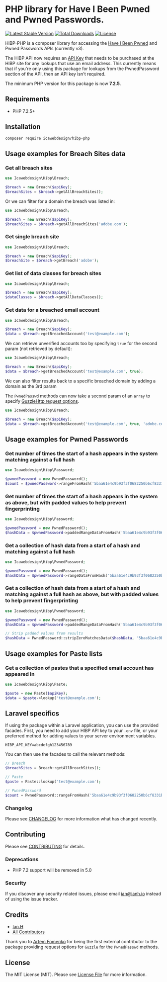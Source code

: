 # PHP library for Have I Been Pwned and Pwned Passwords.

[![Latest Stable Version](https://poser.pugx.org/icawebdesign/hibp-php/version)](https://packagist.org/packages/icawebdesign/hibp-php)
[![Total Downloads](https://poser.pugx.org/icawebdesign/hibp-php/downloads)](https://packagist.org/packages/icawebdesign/hibp-php)
[![License](https://poser.pugx.org/icawebdesign/hibp-php/license)](https://packagist.org/packages/icawebdesign/hibp-php)

HIBP-PHP is a composer library for accessing the [Have I Been Pwned](https://haveibeenpwned.com) and Pwned Passwords APIs (currently v3).

The HIBP API now requires an [API Key](https://haveibeenpwned.com/API/Key) that needs to be purchased at the HIBP site for any lookups that use an email address. This currently means that if you're only using this package for lookups from the PwnedPassword section of the API, then an API key isn't required.

The minimum PHP version for this package is now **7.2.5**.

## Requirements

* PHP 7.2.5+

## Installation
```bash
composer require icawebdesign/hibp-php
```

## Usage examples for Breach Sites data

### Get all breach sites
```php
use Icawebdesign\Hibp\Breach;

$breach = new Breach($apiKey);
$breachSites = $breach->getAllBreachSites();
```

Or we can filter for a domain the breach was listed in:

```php
use Icawebdesign\Hibp\Breach;

$breach = new Breach($apiKey);
$breachSites = $breach->getAllBreachSites('adobe.com');
```

### Get single breach site
```php
use Icawebdesign\Hibp\Breach;

$breach = new Breach($apiKey);
$breachSite = $breach->getBreach('adobe');
```

### Get list of data classes for breach sites
```php
use Icawebdesign\Hibp\Breach;

$breach = new Breach($apiKey);
$dataClasses = $breach->getAllDataClasses();
```

### Get data for a breached email account
```php
use Icawebdesign\Hibp\Breach;

$breach = new Breach($apiKey);
$data = $breach->getBreachedAccount('test@example.com');
```

We can retrieve unverified accounts too by specifying `true` for the second param (not retrieved by default):

```php
use Icawebdesign\Hibp\Breach;

$breach = new Breach($apiKey);
$data = $breach->getBreachedAccount('test@example.com', true);
```

We can also filter results back to a specific breached domain by adding a domain as the 3rd param

The `PwnedPasswd` methods can now take a second param of an `array` to specify [GuzzleHttp request options](https://docs.guzzlephp.org/en/stable/request-options.html).

```php
use Icawebdesign\Hibp\Breach;

$breach = new Breach($apiKey);
$data = $breach->getBreachedAccount('test@example.com', true, 'adobe.com');
```

## Usage examples for Pwned Passwords

### Get number of times the start of a hash appears in the system matching against a full hash
```php
use Icawebdesign\Hibp\Password;

$pwnedPassword = new PwnedPassword();
$count = $pwnedPassword->rangeFromHash('5baa61e4c9b93f3f0682250b6cf8331b7ee68fd8');
```

### Get number of times the start of a hash appears in the system as above, but with padded values to help prevent fingerprinting
```php
use Icawebdesign\Hibp\Password;

$pwnedPassword = new PwnedPassword();
$hashData = $pwnedPassword->paddedRangeDataFromHash('5baa61e4c9b93f3f0682250b6cf8331b7ee68fd8');
```

### Get a collection of hash data from a start of a hash and matching against a full hash
```php
use Icawebdesign\Hibp\PwnedPassword;

$pwnedPassword = new PwnedPassword();
$hashData = $pwnedPassword->rangeDataFromHash('5baa61e4c9b93f3f0682250b6cf8331b7ee68fd8');
```

### Get a collection of hash data from a start of a hash and matching against a full hash as above, but with padded values to help prevent fingerprinting
```php
use Icawebdesign\Hibp\PwnedPassword;

$pwnedPassword = new PwnedPassword();
$hashData = $pwnedPassword->paddedRangeDataFromHash('5baa61e4c9b93f3f0682250b6cf8331b7ee68fd8');

// Strip padded values from results
$hashData = PwnedPassword::stripZeroMatchesData($hashData, '5baa61e4c9b93f3f0682250b6cf8331b7ee68fd8');
```

## Usage examples for Paste lists

### Get a collection of pastes that a specified email account has appeared in
```php
use Icawebdesign\Hibp\Paste;

$paste = new Paste($apiKey);
$data = $paste->lookup('test@example.com');
```

## Laravel specifics
If using the package within a Laravel application, you can use the provided facades.
First, you need to add your HIBP API key to your `.env` file, or your preferred method for adding values to your server environment variables.

```
HIBP_API_KEY=abcdefgh123456789
```

You can then use the facades to call the relevant methods:

```php
// Breach
$breachSites = Breach::getAllBreachSites();

// Paste
$paste = Paste::lookup('test@example.com');

// PwnedPassword
$count = PwnedPassword::rangeFromHash('5baa61e4c9b93f3f0682250b6cf8331b7ee68fd8');
```

### Changelog

Please see [CHANGELOG](CHANGELOG.md) for more information what has changed recently.

## Contributing

Please see [CONTRIBUTING](CONTRIBUTING.md) for details.

### Deprecations
- PHP 7.2 support will be removed in 5.0 

### Security

If you discover any security related issues, please email ian@ianh.io instead of using the issue tracker.

## Credits

- [Ian.H](https://github.com/icawebdesign)
- [All Contributors](../../contributors)

Thank you to [Artem Fomenko](https://github.com/ArtemFo) for being the first external contributor to the package 
providing request options for `Guzzle` for the `PwnedPasswd` methods.

## License

The MIT License (MIT). Please see [License File](LICENSE) for more information.
